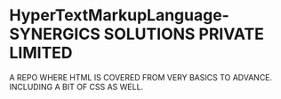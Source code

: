# HyperTextMarkupLanguage-SYNERGICS SOLUTIONS PRIVATE LIMITED
A REPO WHERE HTML IS COVERED FROM VERY BASICS TO ADVANCE. INCLUDING A BIT OF CSS AS WELL.
